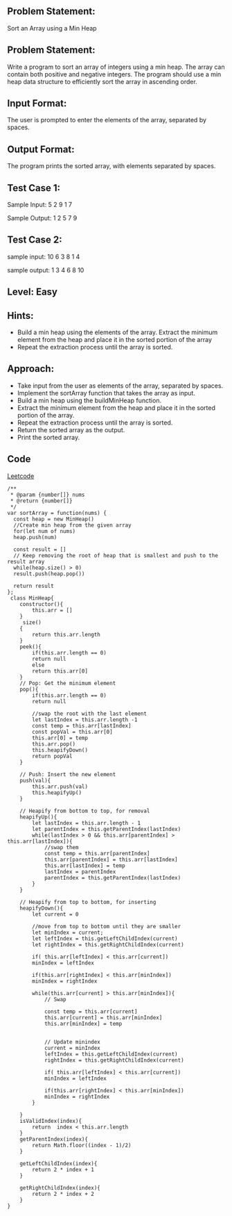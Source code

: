 ## Problem Statement:
Sort an Array using a Min Heap

## Problem Statement:
Write a program to sort an array of integers using a min heap. The array can contain both positive and negative integers. The program should use a min heap data structure to efficiently sort the array in ascending order.


## Input Format:
The user is prompted to enter the elements of the array, separated by spaces.


## Output Format:
The program prints the sorted array, with elements separated by spaces.


## Test Case 1:
Sample Input:
5 2 9 1 7

Sample Output:
1 2 5 7 9

## Test Case 2:
sample input: 
10 6 3 8 1 4

sample output:
1 3 4 6 8 10

## Level: Easy

## Hints:
- Build a min heap using the elements of the array.
Extract the minimum element from the heap and place it in the sorted portion of the array
- Repeat the extraction process until the array is sorted.

## Approach:
- Take input from the user as elements of the array, separated by spaces.
- Implement the sortArray function that takes the array as input.
- Build a min heap using the buildMinHeap function.
- Extract the minimum element from the heap and place it in the sorted portion of the array.
- Repeat the extraction process until the array is sorted.
- Return the sorted array as the output.
- Print the sorted array.

## Code
[Leetcode](https://leetcode.com/problems/sort-an-array/submissions/1007030747/)

```
/**
 * @param {number[]} nums
 * @return {number[]}
 */
var sortArray = function(nums) {
  const heap = new MinHeap()
  //Create min heap from the given array
  for(let num of nums)
  heap.push(num)

  const result = []
  // Keep removing the root of heap that is smallest and push to the result array
  while(heap.size() > 0)
  result.push(heap.pop())

  return result  
};
 class MinHeap{
    constructor(){
        this.arr = []
    }
     size()
    {
        return this.arr.length
    }
    peek(){
        if(this.arr.length == 0)
        return null
        else
        return this.arr[0]
    }
    // Pop: Get the minimum element
    pop(){
        if(this.arr.length == 0)
        return null
        
        //swap the root with the last element
        let lastIndex = this.arr.length -1 
        const temp = this.arr[lastIndex]
        const popVal = this.arr[0]
        this.arr[0] = temp
        this.arr.pop()
        this.heapifyDown()
        return popVal
    }
    
    // Push: Insert the new element
    push(val){
        this.arr.push(val)
        this.heapifyUp()
    }
    
    // Heapify from bottom to top, for removal
    heapifyUp(){
        let lastIndex = this.arr.length - 1
        let parentIndex = this.getParentIndex(lastIndex)
        while(lastIndex > 0 && this.arr[parentIndex] > this.arr[lastIndex]){
            //swap them
            const temp = this.arr[parentIndex]
            this.arr[parentIndex] = this.arr[lastIndex]
            this.arr[lastIndex] = temp
            lastIndex = parentIndex
            parentIndex = this.getParentIndex(lastIndex)
        }
    }
    
    // Heapify from top to bottom, for inserting
    heapifyDown(){
        let current = 0
        
        //move from top to bottom until they are smaller
        let minIndex = current;
        let leftIndex = this.getLeftChildIndex(current)
        let rightIndex = this.getRightChildIndex(current)
        
        if( this.arr[leftIndex] < this.arr[current])
        minIndex = leftIndex
        
        if(this.arr[rightIndex] < this.arr[minIndex])
        minIndex = rightIndex
        
        while(this.arr[current] > this.arr[minIndex]){
            // Swap
           
            const temp = this.arr[current]
            this.arr[current] = this.arr[minIndex]
            this.arr[minIndex] = temp
            
            
            // Update minindex
            current = minIndex
            leftIndex = this.getLeftChildIndex(current)
            rightIndex = this.getRightChildIndex(current)
        
            if( this.arr[leftIndex] < this.arr[current])
            minIndex = leftIndex
        
            if(this.arr[rightIndex] < this.arr[minIndex])
            minIndex = rightIndex
        }
        
    }
    isValidIndex(index){
        return  index < this.arr.length
    }
    getParentIndex(index){
        return Math.floor((index - 1)/2)
    }
    
    getLeftChildIndex(index){
        return 2 * index + 1
    }
    
    getRightChildIndex(index){
        return 2 * index + 2
    }
}

```